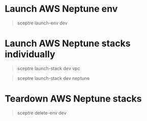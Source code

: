 

Launch AWS Neptune env
==========================

> sceptre launch-env dev


Launch AWS Neptune stacks individually
============================================

> sceptre launch-stack dev vpc

> sceptre launch-stack dev neptune


Teardown AWS Neptune stacks
============================================

> sceptre delete-env dev